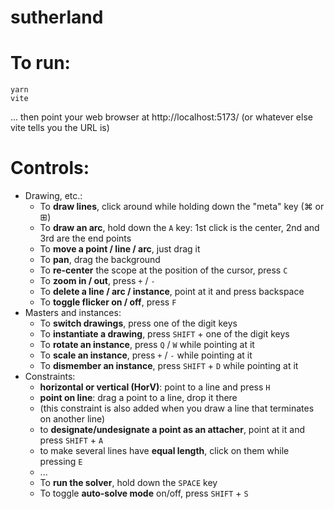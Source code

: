# sutherland

# To run:

```
yarn
vite
```

... then point your web browser at http://localhost:5173/
(or whatever else vite tells you the URL is)

# Controls:

- Drawing, etc.:
  - To **draw lines**, click around while holding down the "meta" key (⌘ or ⊞)
  - To **draw an arc**, hold down the `A` key: 1st click is the center, 2nd and 3rd are the end points
  - To **move a point / line / arc**, just drag it
  - To **pan**, drag the background
  - To **re-center** the scope at the position of the cursor, press `C`
  - To **zoom in / out**, press `+` / `-`
  - To **delete a line / arc / instance**, point at it and press backspace
  - To **toggle flicker on / off**, press `F`
- Masters and instances:
  - To **switch drawings**, press one of the digit keys
  - To **instantiate a drawing**, press `SHIFT` + one of the digit keys
  - To **rotate an instance**, press `Q` / `W` while pointing at it
  - To **scale an instance**, press `+` / `-` while pointing at it
  - To **dismember an instance**, press `SHIFT` + `D` while pointing at it
- Constraints:
  - **horizontal or vertical (HorV)**: point to a line and press `H`
  - **point on line**: drag a point to a line, drop it there
  - (this constraint is also added when you draw a line that terminates on another line)
  - to **designate/undesignate a point as an attacher**, point at it and press `SHIFT` + `A`
  - to make several lines have **equal length**, click on them while pressing `E`
  - ...
  - To **run the solver**, hold down the `SPACE` key
  - To toggle **auto-solve mode** on/off, press `SHIFT` + `S`
